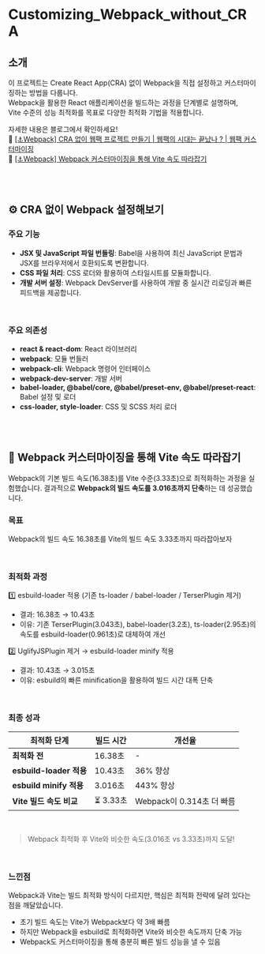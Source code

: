 # Customizing_Webpack_without_CRA

## 소개

이 프로젝트는 Create React App(CRA) 없이 Webpack을 직접 설정하고 커스터마이징하는 방법을 다룹니다. <br/>
Webpack을 활용한 React 애플리케이션을 빌드하는 과정을 단계별로 설명하며, <br/>
Vite 수준의 성능 최적화를 목표로 다양한 최적화 기법을 적용합니다. <br/>

자세한 내용은 블로그에서 확인하세요! <br/>
🔗 [[⚓️Webpack] CRA 없이 웹팩 프로젝트 만들기 | 웹팩의 시대는 끝났나 ? | 웹팩 커스터마이징](https://hyorish03.tistory.com/44) <br/>
🔗 [[⚓️Webpack] Webpack 커스터마이징을 통해 Vite 속도 따라잡기](https://hyorish03.tistory.com/45)

<br/>
<br/>

## ⚙️ CRA 없이 Webpack 설정해보기

### 주요 기능

- **JSX 및 JavaScript 파일 번들링**: Babel을 사용하여 최신 JavaScript 문법과 JSX를 브라우저에서 호환되도록 변환합니다.
- **CSS 파일 처리**: CSS 로더와 활용하여 스타일시트를 모듈화합니다.
- **개발 서버 설정**: Webpack DevServer를 사용하여 개발 중 실시간 리로딩과 빠른 피드백을 제공합니다.

<br/>

### 주요 의존성

- **react & react-dom**: React 라이브러리
- **webpack**: 모듈 번들러
- **webpack-cli**: Webpack 명령어 인터페이스
- **webpack-dev-server**: 개발 서버
- **babel-loader, @babel/core, @babel/preset-env, @babel/preset-react**: Babel 설정 및 로더
- **css-loader, style-loader**: CSS 및 SCSS 처리 로더

<br/>
<br/>

## 🚀 Webpack 커스터마이징을 통해 Vite 속도 따라잡기

Webpack의 기본 빌드 속도(16.38초)를 Vite 수준(3.33초)으로 최적화하는 과정을 실험했습니다.
결과적으로 **Webpack의 빌드 속도를 3.016초까지 단축**하는 데 성공했습니다.

### 목표

Webpack의 빌드 속도 16.38초를 Vite의 빌드 속도 3.33초까지 따라잡아보자

<br/>

### 최적화 과정

1️⃣ esbuild-loader 적용 (기존 ts-loader / babel-loader / TerserPlugin 제거)

- 결과: 16.38초 → 10.43초
- 이유: 기존 TerserPlugin(3.043초), babel-loader(3.2초), ts-loader(2.95초)의 속도를 esbuild-loader(0.961초)로 대체하여 개선

2️⃣ UglifyJSPlugin 제거 → esbuild-loader minify 적용

- 결과: 10.43초 → 3.015초
- 이유: esbuild의 빠른 minification을 활용하여 빌드 시간 대폭 단축

<br/>

### 최종 성과

| 최적화 단계             | 빌드 시간 | 개선율                    |
| ----------------------- | --------- | ------------------------- |
| **최적화 전**           | 16.38초   | -                         |
| **esbuild-loader 적용** | 10.43초   | 36% 향상                  |
| **esbuild minify 적용** | 3.016초   | 443% 향상                 |
| **Vite 빌드 속도 비교** | ⏳ 3.33초 | Webpack이 0.314초 더 빠름 |

<br/>

> Webpack 최적화 후 Vite와 비슷한 속도(3.016초 vs 3.33초)까지 도달!

<br/>

### 느낀점

Webpack과 Vite는 빌드 최적화 방식이 다르지만, 핵심은 최적화 전략에 달려 있다는 점을 깨달았습니다.

- 초기 빌드 속도는 Vite가 Webpack보다 약 3배 빠름
- 하지만 Webpack을 esbuild로 최적화하면 Vite와 비슷한 속도까지 단축 가능
- Webpack도 커스터마이징을 통해 충분히 빠른 빌드 성능을 낼 수 있음
